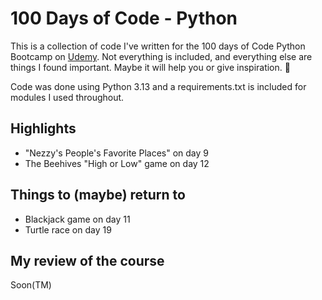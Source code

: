 # 100 Days of Code - Python

This is a collection of code I've written for the 100 days of Code Python Bootcamp on [Udemy](https://www.udemy.com/course/100-days-of-code/). Not everything is included, and everything else are things I found important. Maybe it will help you or give inspiration. 🙂

Code was done using Python 3.13 and a requirements.txt is included for modules I used throughout.

## Highlights
- "Nezzy's People's Favorite Places" on day 9
- The Beehives "High or Low" game on day 12

## Things to (maybe) return to
- Blackjack game on day 11
- Turtle race on day 19

## My review of the course
Soon(TM)